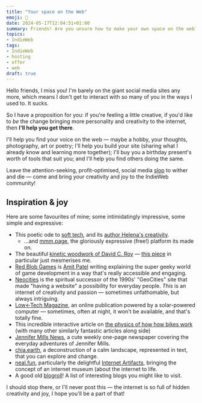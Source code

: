 ```yaml
---
title: "Your space on the Web"
emoji: 🚀
date: 2024-05-17T12:04:51+01:00
summary: Friends! Are you unsure how to make your own space on the web? I'm offering time, money &experience to help you build your online garden, away from the ads and head-hacking of the social media giants.
topics:
- IndieWeb
tags:
- IndieWeb
- hosting
- offer
- web
draft: true
---
```


Hello friends, I miss you! I'm barely on the giant social media sites any more, which means I don't get to interact with so many of you in the ways I used to. It sucks.

So I have a proposition for you: if you're feeling a little creative, if you'd like to _be_ the change bringing more personality and creativity to the internet, then **I'll help you get there**.

I'll help you find your voice on the web — maybe a hobby, your thoughts, photography, art or poetry; I'll help you build your site (sharing what I already know and learning more together); I'll buy you a birthday present's worth of tools that suit you; and I'll help you find others doing the same.

Leave the attention-seeking, profit-optimised, social media [slop](/bookmarks/slop-is-the-new-name-for-unwanted-ai-generated-content/) to wither and die — come and bring your creativity and joy to the IndieWeb community!

## Inspiration & joy

Here are some favourites of mine; some intimidatingly impressive, some simple and expressive:

- This poetic ode to [soft tech](https://helena.mmm.page/soft-tech), and its [author Helena's creativity](https://hjaramillo.com/projects-20).
  - …and [mmm.page](https://mmm.page), the gloriously expressive (free!) platform its made on.
- The beautiful [kinetic woodwork of David C. Roy](https://www.woodthatworks.com/) — [this piece](https://www.woodthatworks.com/kinetic-sculptures/duality) in particular just mesmerises me.
- [Red Blob Games](https://www.redblobgames.com/grids/hexagons/) is [Amit Patel](https://www-cs-students.stanford.edu/~amitp/) writing explaining the super geeky world of game development in a way that's really accessible and engaging.
- [Neocities](https://neocities.org/) is the spiritual successor of the 1990s' "GeoCities" site that made "having a website" a possibility for everyday people. _This_ is an internet of creativity and passion — sometimes unfathomable, but always intriguing.
- [Low←Tech Magazine](https://solar.lowtechmagazine.com/), an online publication powered by a solar-powered computer — sometimes, often at night, it won't be available, and that's totally fine.
- This incredible interactive article on [the physics of how how bikes work](https://ciechanow.ski/bicycle/) (with many other similarly fantastic articles along side)
- [Jennifer Mills News](https://jennifermillsnews.tumblr.com/), a cute weekly one-page newspaper covering the everyday adventures of Jennifer Mills.
- [chia.earth](https://chia.earth/), a deconstruction of a calm landscape, represented in text, that you can explore and change.
- [neal.fun](https://neal.fun/), particularly the delightful [Internet Artifacts](https://neal.fun/internet-artifacts/), bringing the concept of an internet museum (about the internet to life.
- A good old [blogroll](https://blogroll.org/)! A list of interesting blogs you might like to visit.

I should stop there, or I'll never post this — the internet is so full of hidden creativity and joy, I hope you'll be a part of that!
